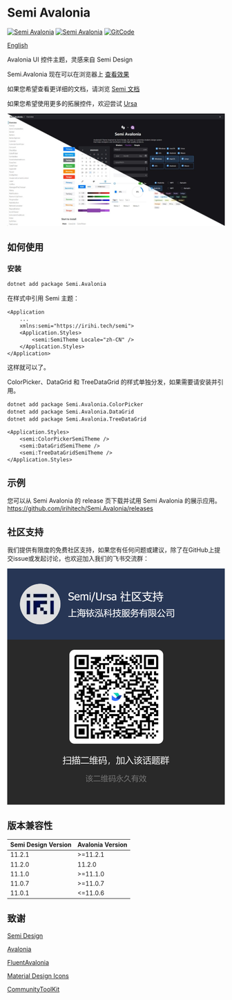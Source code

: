 # Semi Avalonia

[![Semi Avalonia](https://img.shields.io/nuget/v/Semi.Avalonia.svg?color=red&style=flat-square)](https://www.nuget.org/packages/Semi.Avalonia/)
[![Semi Avalonia](https://img.shields.io/nuget/dt/Semi.Avalonia.svg?style=flat-square)](https://www.nuget.org/packages/Semi.Avalonia/)
[![GitCode](https://gitcode.com/IRIHI_Technology/Semi.Avalonia/star/badge.svg)](https://gitcode.com/IRIHI_Technology/Semi.Avalonia)

[English](./README.md)

Avalonia UI 控件主题，灵感来自 Semi Design

Semi.Avalonia 现在可以在浏览器上 [查看效果](https://irihitech.github.io/Semi.Avalonia/)

如果您希望查看更详细的文档，请浏览 [Semi 文档](https://docs.irihi.tech/semi/)

如果您希望使用更多的拓展控件，欢迎尝试 [Ursa](https://github.com/irihitech/Ursa.Avalonia)

![Light](./docs/demo.jpg)

## 如何使用

### 安装

```bash
dotnet add package Semi.Avalonia
```

在样式中引用 Semi 主题：

```xaml
<Application
    ...
    xmlns:semi="https://irihi.tech/semi">
    <Application.Styles>
        <semi:SemiTheme Locale="zh-CN" />
    </Application.Styles>
</Application>
```

这样就可以了。

ColorPicker、DataGrid 和 TreeDataGrid 的样式单独分发，如果需要请安装并引用。

```bash
dotnet add package Semi.Avalonia.ColorPicker
dotnet add package Semi.Avalonia.DataGrid
dotnet add package Semi.Avalonia.TreeDataGrid
```

```xaml
<Application.Styles>
    <semi:ColorPickerSemiTheme />
    <semi:DataGridSemiTheme />
    <semi:TreeDataGridSemiTheme />
</Application.Styles>
```

## 示例

您可以从 Semi Avalonia 的 release 页下载并试用 Semi Avalonia 的展示应用。
<https://github.com/irihitech/Semi.Avalonia/releases>

## 社区支持

我们提供有限度的免费社区支持，如果您有任何问题或建议，除了在GitHub上提交issue或发起讨论，也欢迎加入我们的飞书交流群：

![FeiShu](./docs/community-support.png)

## 版本兼容性

| Semi Design Version | Avalonia Version |
|:--------------------|:-----------------|
| 11.2.1              | >=11.2.1         |
| 11.2.0              | 11.2.0           |
| 11.1.0              | >=11.1.0         |
| 11.0.7              | >=11.0.7         |
| 11.0.1              | <=11.0.6         |

## 致谢

[Semi Design](https://semi.design/)

[Avalonia](https://github.com/AvaloniaUI/Avalonia)

[FluentAvalonia](https://github.com/amwx/FluentAvalonia)

[Material Design Icons](https://pictogrammers.com/library/mdi/)

[CommunityToolKit](https://github.com/CommunityToolkit/dotnet)


